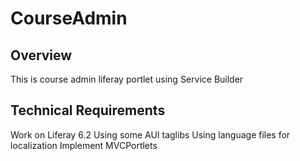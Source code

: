 # CourseAdmin
## Overview
This is course admin liferay portlet using Service Builder

## Technical Requirements

Work on Liferay 6.2
Using some AUI taglibs
Using language files for localization
Implement MVCPortlets

